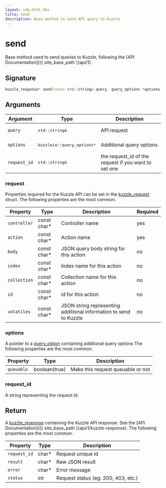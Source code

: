 ```yaml
---
layout: sdk.html.hbs
title: send
description: Base method to send API query to Kuzzle
---
```


# send

Base method used to send queries to Kuzzle, following the [API Documentation]({{ site_base_path }}api/1).

## Signature

```cpp
kuzzle_response* send(const std::string& query, query_options *options, const std::string& request_id);
```

## Arguments

| Argument  | Type             | Description
| --------- | ---------------- | ------------------------
| `query` | <pre>std::string&</pre> | API request
| `options` | <pre>kuzzleio::query_options*</pre>  | Additional query options
| `request_id` | <pre>std::string&</pre> | the request_id of the request if you want to set one

### **request**

Properties required for the Kuzzle API can be set in the [kuzzle_request](https://github.com/kuzzleio/sdk-go/blob/1.x/internal/wrappers/headers/kuzzlesdk.h#L51) struct.
The following properties are the most common.

| Property     | Type         | Description                                                        | Required |
| ------------ | ------------ | ------------------------------------------------------------------ | -------- |
| `controller` | const char\* | Controller name                                                    | yes      |
| `action`     | const char\* | Action name                                                        | yes      |
| `body`       | const char\* | JSON query body string for this action                             | no       |
| `index`      | const char\* | Index name for this action                                         | no       |
| `collection` | const char\* | Collection name for this action                                    | no       |
| `id`         | const char\* | id for this action                                                 | no       |
| `volatiles`  | const char\* | JSON string representing additional information to send to Kuzzle | no       |

### **options**

A pointer to a [query_option](https://github.com/kuzzleio/sdk-go/blob/1.x/internal/wrappers/headers/kuzzlesdk.h#L169) containing additional query options
The following properties are the most common.

| Property   | Type    | Description                       |
| ---------- | ------- | --------------------------------- |
| `queuable` | boolean(true) | Make this request queuable or not |

### **request_id**

A string representing the request Id.

## Return

A [kuzzle_response](https://github.com/kuzzleio/sdk-go/blob/1.x/internal/wrappers/headers/kuzzlesdk.h#L445) containing the Kuzzle API response. See the [API Documentation]({{ site_base_path }}api/1/kuzzle-response).
The following properties are the most common.

| Property     | Type   | Description                         |
| ------------ | ------ | ----------------------------------- |
| `request_id` | char\* | Request unique id                   |
| `result`     | char\* | Raw JSON result                     |
| `error`      | char\* | Error message                       |
| `status`     | int    | Request status (eg: 200, 403, etc.) |
